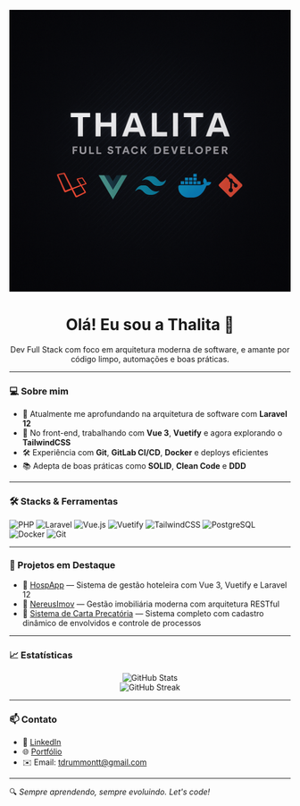 <p align="center">
  <img src="https://github.com/Tdrummont/Tdrummont/blob/main/banner-thalita.png" alt="Thalita - Full Stack Developer banner" width="560"/>
</p>

<h1 align="center">Olá! Eu sou a Thalita 👋</h1>

<p align="center">
  Dev Full Stack com foco em arquitetura moderna de software, e amante por código limpo, automações e boas práticas.
</p>

---

### 💻 Sobre mim

- 🚀 Atualmente me aprofundando na arquitetura de software com **Laravel 12**
- 🎨 No front-end, trabalhando com **Vue 3**, **Vuetify** e agora explorando o **TailwindCSS**
- 🛠️ Experiência com **Git**, **GitLab CI/CD**, **Docker** e deploys eficientes
- 📚 Adepta de boas práticas como **SOLID**, **Clean Code** e **DDD**

---

### 🛠️ Stacks & Ferramentas

![PHP](https://img.shields.io/badge/-PHP-777BB4?style=flat&logo=php&logoColor=white)
![Laravel](https://img.shields.io/badge/-Laravel-E34F26?style=flat&logo=laravel&logoColor=white)
![Vue.js](https://img.shields.io/badge/-Vue.js-4FC08D?style=flat&logo=vue.js&logoColor=white)
![Vuetify](https://img.shields.io/badge/-Vuetify-1867C0?style=flat&logo=vuetify&logoColor=white)
![TailwindCSS](https://img.shields.io/badge/-TailwindCSS-06B6D4?style=flat&logo=tailwind-css&logoColor=white)
![PostgreSQL](https://img.shields.io/badge/-PostgreSQL-336791?style=flat&logo=postgresql&logoColor=white)
![Docker](https://img.shields.io/badge/-Docker-2496ED?style=flat&logo=docker&logoColor=white)
![Git](https://img.shields.io/badge/-Git-F05032?style=flat&logo=git&logoColor=white)

---

### 🧪 Projetos em Destaque

- 🔗 [HospApp](https://github.com/seu-user/hospapp) — Sistema de gestão hoteleira com Vue 3, Vuetify e Laravel 12  
- 🔗 [NereusImov](https://github.com/seu-user/nereusimov) — Gestão imobiliária moderna com arquitetura RESTful  
- 🔗 [Sistema de Carta Precatória](https://github.com/seu-user/hermes) — Sistema completo com cadastro dinâmico de envolvidos e controle de processos

---

### 📈 Estatísticas

<p align="center">
  <img src="https://github-readme-stats.vercel.app/api?username=seu-user&show_icons=true&theme=dracula" alt="GitHub Stats" />
  <br/>
  <img src="https://github-readme-streak-stats.herokuapp.com/?user=seu-user&theme=dracula" alt="GitHub Streak" />
</p>

---

### 📫 Contato

- 💼 [LinkedIn](https://www.linkedin.com/in/thalita-s-costa/)
- 🌐 [Portfólio](https://tdrummont.github.io/portifolio/#/)
- ✉️ Email: tdrummontt@gmail.com

---

🔍 _Sempre aprendendo, sempre evoluindo. Let's code!_
